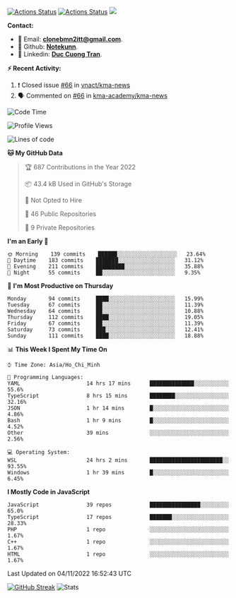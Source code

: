 [![Actions Status](https://github.com/Notekunn/Notekunn/workflows/wakatime-stats/badge.svg)](https://github.com/Notekunn/Notekunn/actions)
[![Actions Status](https://github.com/Notekunn/Notekunn/workflows/update-gh-activity/badge.svg)](https://github.com/Notekunn/Notekunn/actions)
![](https://visitor-badge.glitch.me/badge?page_id=notekunn.notekunn)

<!--![Notekunn](https://count.getloli.com/get/@notekunn)-->

<!--![Meme](https://media1.tenor.com/images/1c6140897565e34a4e98f618e220dc0d/tenor.gif)-->

<!--![Personal npm card](https://i.imgur.com/mi8nZo1.png)-->

**Contact:**

- 🐍 Email: **[clonebmn2itt@gmail.com](mailto:clonebmn2itt@gmail.com)**.
- 🐬 Github: **[Notekunn](https://github.com/Notekunn)**.
- 🐬 Linkedin: **[Duc Cuong Tran](https://www.linkedin.com/in/notekunn/)**.

**:zap: Recent Activity:**

<!--START_SECTION:activity-->
1. ❗️ Closed issue [#66](https://github.com/vnact/kma-news/issues/66) in [vnact/kma-news](https://github.com/vnact/kma-news)
2. 🗣 Commented on [#66](https://github.com/kma-academy/kma-news/issues/66) in [kma-academy/kma-news](https://github.com/kma-academy/kma-news)
<!--END_SECTION:activity-->

<!--START_SECTION:waka-->
![Code Time](http://img.shields.io/badge/Code%20Time-2%2C257%20hrs%2037%20mins-blue)

![Profile Views](http://img.shields.io/badge/Profile%20Views-5-blue)

![Lines of code](https://img.shields.io/badge/From%20Hello%20World%20I%27ve%20Written-340%20Thousand%20lines%20of%20code-blue)

**🐱 My GitHub Data** 

> 🏆 687 Contributions in the Year 2022
 > 
> 📦 43.4 kB Used in GitHub's Storage 
 > 
> 🚫 Not Opted to Hire
 > 
> 📜 46 Public Repositories 
 > 
> 🔑 9 Private Repositories  
 > 
**I'm an Early 🐤** 

```text
🌞 Morning    139 commits    ██████░░░░░░░░░░░░░░░░░░░   23.64% 
🌆 Daytime    183 commits    ███████░░░░░░░░░░░░░░░░░░   31.12% 
🌃 Evening    211 commits    █████████░░░░░░░░░░░░░░░░   35.88% 
🌙 Night      55 commits     ██░░░░░░░░░░░░░░░░░░░░░░░   9.35%

```
📅 **I'm Most Productive on Thursday** 

```text
Monday       94 commits     ████░░░░░░░░░░░░░░░░░░░░░   15.99% 
Tuesday      67 commits     ██░░░░░░░░░░░░░░░░░░░░░░░   11.39% 
Wednesday    64 commits     ██░░░░░░░░░░░░░░░░░░░░░░░   10.88% 
Thursday     112 commits    ████░░░░░░░░░░░░░░░░░░░░░   19.05% 
Friday       67 commits     ██░░░░░░░░░░░░░░░░░░░░░░░   11.39% 
Saturday     73 commits     ███░░░░░░░░░░░░░░░░░░░░░░   12.41% 
Sunday       111 commits    ████░░░░░░░░░░░░░░░░░░░░░   18.88%

```


📊 **This Week I Spent My Time On** 

```text
⌚︎ Time Zone: Asia/Ho_Chi_Minh

💬 Programming Languages: 
YAML                     14 hrs 17 mins      ██████████████░░░░░░░░░░░   55.6% 
TypeScript               8 hrs 15 mins       ████████░░░░░░░░░░░░░░░░░   32.16% 
JSON                     1 hr 14 mins        █░░░░░░░░░░░░░░░░░░░░░░░░   4.86% 
Bash                     1 hr 9 mins         █░░░░░░░░░░░░░░░░░░░░░░░░   4.52% 
Other                    39 mins             ░░░░░░░░░░░░░░░░░░░░░░░░░   2.56%

💻 Operating System: 
WSL                      24 hrs 2 mins       ███████████████████████░░   93.55% 
Windows                  1 hr 39 mins        █░░░░░░░░░░░░░░░░░░░░░░░░   6.45%

```

**I Mostly Code in JavaScript** 

```text
JavaScript               39 repos            ████████████████░░░░░░░░░   65.0% 
TypeScript               17 repos            ███████░░░░░░░░░░░░░░░░░░   28.33% 
PHP                      1 repo              ░░░░░░░░░░░░░░░░░░░░░░░░░   1.67% 
C++                      1 repo              ░░░░░░░░░░░░░░░░░░░░░░░░░   1.67% 
HTML                     1 repo              ░░░░░░░░░░░░░░░░░░░░░░░░░   1.67%

```



 Last Updated on 04/11/2022 16:52:43 UTC
<!--END_SECTION:waka-->
<!--START_SECTION:random-qoutes-->
<!--END_SECTION:random-qoutes-->

[![GitHub Streak](http://github-readme-streak-stats.herokuapp.com?user=notekunn&theme=radical&date_format=j%2Fn%5B%2FY%5D)](https://git.io/streak-stats)
![Stats](https://github-readme-stats.vercel.app/api?username=notekunn&show_icons=true&theme=radical&count_private=true)



